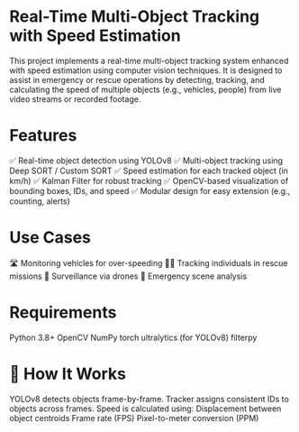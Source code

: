 # **Real-Time Multi-Object Tracking with Speed Estimation**
This project implements a real-time multi-object tracking system enhanced with speed estimation using computer vision techniques. It is designed to assist in emergency or rescue operations by detecting, tracking, and calculating the speed of multiple objects (e.g., vehicles, people) from live video streams or recorded footage.

# **Features**
✅ Real-time object detection using YOLOv8
✅ Multi-object tracking using Deep SORT / Custom SORT
✅ Speed estimation for each tracked object (in km/h)
✅ Kalman Filter for robust tracking
✅ OpenCV-based visualization of bounding boxes, IDs, and speed
✅ Modular design for easy extension (e.g., counting, alerts)

# **Use Cases**
🛣️ Monitoring vehicles for over-speeding
🧑‍🚒 Tracking individuals in rescue missions
🚁 Surveillance via drones
🚨 Emergency scene analysis

# **Requirements**
Python 3.8+
OpenCV
NumPy
torch
ultralytics (for YOLOv8)
filterpy

# **🚀 How It Works**
YOLOv8 detects objects frame-by-frame.
Tracker assigns consistent IDs to objects across frames.
Speed is calculated using:
    Displacement between object centroids
    Frame rate (FPS)
    Pixel-to-meter conversion (PPM)